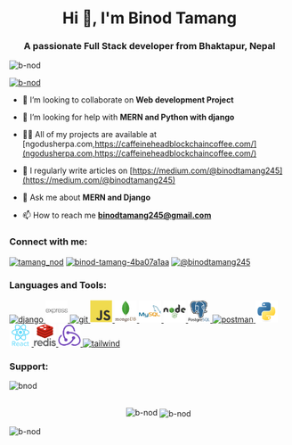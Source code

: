<h1 align="center">Hi 👋, I'm Binod Tamang</h1>
<h3 align="center">A passionate Full Stack developer from Bhaktapur, Nepal</h3>

<p align="left"> <img src="https://komarev.com/ghpvc/?username=b-nod&label=Profile%20views&color=0e75b6&style=flat" alt="b-nod" /> </p>

<p align="left"> <a href="https://github.com/ryo-ma/github-profile-trophy"><img src="https://github-profile-trophy.vercel.app/?username=b-nod" alt="b-nod" /></a> </p>

- 👯 I’m looking to collaborate on **Web development Project**

- 🤝 I’m looking for help with **MERN and Python with django**

- 👨‍💻 All of my projects are available at [ngodusherpa.com,https://caffeineheadblockchaincoffee.com/](ngodusherpa.com,https://caffeineheadblockchaincoffee.com/)

- 📝 I regularly write articles on [https://medium.com/@binodtamang245](https://medium.com/@binodtamang245)

- 💬 Ask me about **MERN and Django**

- 📫 How to reach me **binodtamang245@gmail.com**

<h3 align="left">Connect with me:</h3>
<p align="left">
<a href="https://twitter.com/tamang_nod" target="blank"><img align="center" src="https://raw.githubusercontent.com/rahuldkjain/github-profile-readme-generator/master/src/images/icons/Social/twitter.svg" alt="tamang_nod" height="30" width="40" /></a>
<a href="https://linkedin.com/in/binod-tamang-4ba07a1aa" target="blank"><img align="center" src="https://raw.githubusercontent.com/rahuldkjain/github-profile-readme-generator/master/src/images/icons/Social/linked-in-alt.svg" alt="binod-tamang-4ba07a1aa" height="30" width="40" /></a>
<a href="https://medium.com/@binodtamang245" target="blank"><img align="center" src="https://raw.githubusercontent.com/rahuldkjain/github-profile-readme-generator/master/src/images/icons/Social/medium.svg" alt="@binodtamang245" height="30" width="40" /></a>
</p>

<h3 align="left">Languages and Tools:</h3>
<p align="left"> <a href="https://www.djangoproject.com/" target="_blank" rel="noreferrer"> <img src="https://cdn.worldvectorlogo.com/logos/django.svg" alt="django" width="40" height="40"/> </a> <a href="https://expressjs.com" target="_blank" rel="noreferrer"> <img src="https://raw.githubusercontent.com/devicons/devicon/master/icons/express/express-original-wordmark.svg" alt="express" width="40" height="40"/> </a> <a href="https://git-scm.com/" target="_blank" rel="noreferrer"> <img src="https://www.vectorlogo.zone/logos/git-scm/git-scm-icon.svg" alt="git" width="40" height="40"/> </a> <a href="https://developer.mozilla.org/en-US/docs/Web/JavaScript" target="_blank" rel="noreferrer"> <img src="https://raw.githubusercontent.com/devicons/devicon/master/icons/javascript/javascript-original.svg" alt="javascript" width="40" height="40"/> </a> <a href="https://www.mongodb.com/" target="_blank" rel="noreferrer"> <img src="https://raw.githubusercontent.com/devicons/devicon/master/icons/mongodb/mongodb-original-wordmark.svg" alt="mongodb" width="40" height="40"/> </a> <a href="https://www.mysql.com/" target="_blank" rel="noreferrer"> <img src="https://raw.githubusercontent.com/devicons/devicon/master/icons/mysql/mysql-original-wordmark.svg" alt="mysql" width="40" height="40"/> </a> <a href="https://nodejs.org" target="_blank" rel="noreferrer"> <img src="https://raw.githubusercontent.com/devicons/devicon/master/icons/nodejs/nodejs-original-wordmark.svg" alt="nodejs" width="40" height="40"/> </a> <a href="https://www.postgresql.org" target="_blank" rel="noreferrer"> <img src="https://raw.githubusercontent.com/devicons/devicon/master/icons/postgresql/postgresql-original-wordmark.svg" alt="postgresql" width="40" height="40"/> </a> <a href="https://postman.com" target="_blank" rel="noreferrer"> <img src="https://www.vectorlogo.zone/logos/getpostman/getpostman-icon.svg" alt="postman" width="40" height="40"/> </a> <a href="https://www.python.org" target="_blank" rel="noreferrer"> <img src="https://raw.githubusercontent.com/devicons/devicon/master/icons/python/python-original.svg" alt="python" width="40" height="40"/> </a> <a href="https://reactjs.org/" target="_blank" rel="noreferrer"> <img src="https://raw.githubusercontent.com/devicons/devicon/master/icons/react/react-original-wordmark.svg" alt="react" width="40" height="40"/> </a> <a href="https://redis.io" target="_blank" rel="noreferrer"> <img src="https://raw.githubusercontent.com/devicons/devicon/master/icons/redis/redis-original-wordmark.svg" alt="redis" width="40" height="40"/> </a> <a href="https://redux.js.org" target="_blank" rel="noreferrer"> <img src="https://raw.githubusercontent.com/devicons/devicon/master/icons/redux/redux-original.svg" alt="redux" width="40" height="40"/> </a> <a href="https://tailwindcss.com/" target="_blank" rel="noreferrer"> <img src="https://www.vectorlogo.zone/logos/tailwindcss/tailwindcss-icon.svg" alt="tailwind" width="40" height="40"/> </a> </p>

<h3 align="left">Support:</h3>
<p><a href="https://www.buymeacoffee.com/bnod"> <img align="left" src="https://cdn.buymeacoffee.com/buttons/v2/default-yellow.png" height="50" width="210" alt="bnod" /></a></p><br><br>

<p><img align="left" src="https://github-readme-stats.vercel.app/api/top-langs?username=b-nod&show_icons=true&locale=en&layout=compact" alt="b-nod" /></p>

<p>&nbsp;<img align="center" src="https://github-readme-stats.vercel.app/api?username=b-nod&show_icons=true&locale=en" alt="b-nod" /></p>

<p><img align="center" src="https://github-readme-streak-stats.herokuapp.com/?user=b-nod&" alt="b-nod" /></p>
